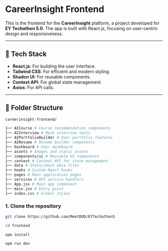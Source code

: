# CareerInsight Frontend

This is the frontend for the **CareerInsight** platform, a project developed for **EY Techathon 5.0**. The app is built with React.js, focusing on user-centric design and responsiveness.

---

## 🚀 **Tech Stack**

- **React.js**: For building the user interface.
- **Tailwind CSS**: For efficient and modern styling.
- **Shadcn UI**: For reusable components.
- **Context API**: For global state management.
- **Axios**: For API calls.

---

## 📂 **Folder Structure**

```bash
careerinsight-frontend/

├── AICourse # Course recommendation components
├── AIInterview # Mock interview tools
├── AIPortfolioBuilder # User portfolio features
├── AIResume # Resume builder components
├── Dashboard # User dashboard
├── assets # Images and static assets
├── components/ui # Reusable UI components
├── context # Context API for state management
├── data # Static/mock data files
├── hooks # Custom React hooks
├── pages # Main application pages
├── services # API service handlers
├── App.jsx # Main app component
├── main.jsx # Entry point
├── index.css # Global styles
```

### 1. **Clone the repository**

```bash
git clone https://github.com/MeetDOD/EYTechathon5

cd frontend

npm install

npm run dev
```
